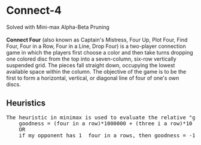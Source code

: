 # Connect-4
Solved with Mini-max Alpha-Beta Pruning<br><br>
<b>Connect Four</b> (also known as Captain's Mistress, Four Up, Plot Four, Find Four, Four in a Row, Four in a Line, Drop Four) is a two-player connection game in which the players first choose a color and then take turns dropping one colored disc from the top into a seven-column, six-row vertically suspended grid. The pieces fall straight down, occupying the lowest available space within the column. The objective of the game is to be the first to form a horizontal, vertical, or diagonal line of four of one's own discs.

## Heuristics
<pre>
The heuristic in minimax is used to evaluate the relative "goodness" of a board configuration.
    goodness = (four in a row)*1000000 + (three i a row)*10 + (two in a row)*5
    OR
    if my opponent has 1  four in a rows, then goodness = -1000000
</pre>

